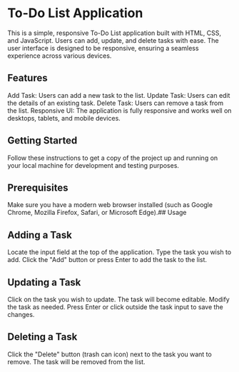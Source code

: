 # To-Do List Application
This is a simple, responsive To-Do List application built with HTML, CSS, and JavaScript. Users can add, update, and delete tasks with ease. The user interface is designed to be responsive, ensuring a seamless experience across various devices.

## Features
Add Task: Users can add a new task to the list.
Update Task: Users can edit the details of an existing task.
Delete Task: Users can remove a task from the list.
Responsive UI: The application is fully responsive and works well on desktops, tablets, and mobile devices.

## Getting Started
Follow these instructions to get a copy of the project up and running on your local machine for development and testing purposes.

## Prerequisites

Make sure you have a modern web browser installed (such as Google Chrome, Mozilla Firefox, Safari, or Microsoft Edge).## Usage
## Adding a Task
Locate the input field at the top of the application.
Type the task you wish to add.
Click the "Add" button or press Enter to add the task to the list.

## Updating a Task
Click on the task you wish to update.
The task will become editable. Modify the task as needed.
Press Enter or click outside the task input to save the changes.

## Deleting a Task
Click the "Delete" button (trash can icon) next to the task you want to remove.
The task will be removed from the list.

